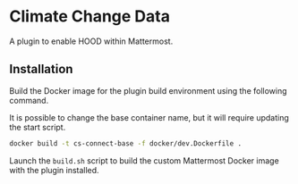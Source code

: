 # Climate Change Data
A plugin to enable HOOD within Mattermost.

## Installation
Build the Docker image for the plugin build environment using the following command.

It is possible to change the base container name, but it will require updating the start script.

```sh
docker build -t cs-connect-base -f docker/dev.Dockerfile .
```

Launch the `build.sh` script to build the custom Mattermost Docker image with the plugin installed.
